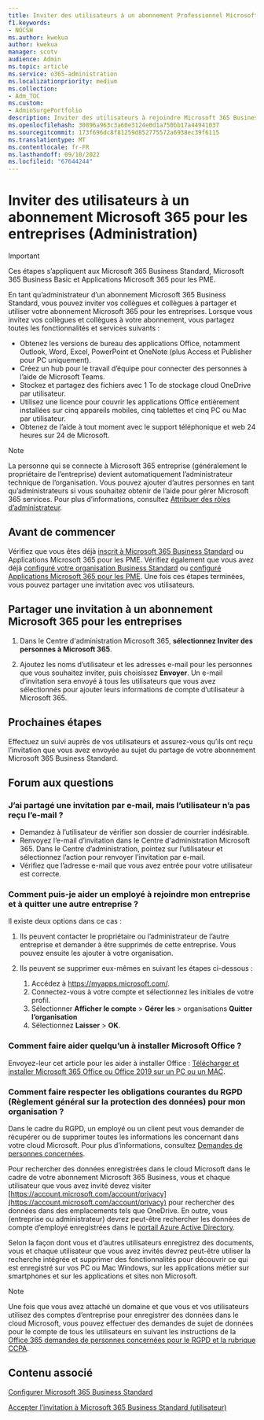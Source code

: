 ```yaml
---
title: Inviter des utilisateurs à un abonnement Professionnel Microsoft 365
f1.keywords:
- NOCSH
ms.author: kwekua
author: kwekua
manager: scotv
audience: Admin
ms.topic: article
ms.service: o365-administration
ms.localizationpriority: medium
ms.collection:
- Adm_TOC
ms.custom:
- AdminSurgePortfolio
description: Inviter des utilisateurs à rejoindre Microsoft 365 Business Standard organisation
ms.openlocfilehash: 30896a963c3a60e3124e0d1a750bb17a44941037
ms.sourcegitcommit: 173f696dc8f81259d852775572a6938ec39f6115
ms.translationtype: MT
ms.contentlocale: fr-FR
ms.lasthandoff: 09/10/2022
ms.locfileid: "67644244"
---
```

# <a name="invite-users-to-a-microsoft-365-for-business-subscription-admin"></a>Inviter des utilisateurs à un abonnement Microsoft 365 pour les entreprises (Administration)

> [!IMPORTANT]
> Ces étapes s’appliquent aux Microsoft 365 Business Standard, Microsoft 365 Business Basic et Applications Microsoft 365 pour les PME.

En tant qu’administrateur d’un abonnement Microsoft 365 Business Standard, vous pouvez inviter vos collègues et collègues à partager et utiliser votre abonnement Microsoft 365 pour les entreprises. Lorsque vous invitez vos collègues et collègues à votre abonnement, vous partagez toutes les fonctionnalités et services suivants :

- Obtenez les versions de bureau des applications Office, notamment Outlook, Word, Excel, PowerPoint et OneNote (plus Access et Publisher pour PC uniquement).
- Créez un hub pour le travail d’équipe pour connecter des personnes à l’aide de Microsoft Teams.
- Stockez et partagez des fichiers avec 1 To de stockage cloud OneDrive par utilisateur.
- Utilisez une licence pour couvrir les applications Office entièrement installées sur cinq appareils mobiles, cinq tablettes et cinq PC ou Mac par utilisateur.
- Obtenez de l’aide à tout moment avec le support téléphonique et web 24 heures sur 24 de Microsoft.

> [!Note]
> La personne qui se connecte à Microsoft 365 entreprise (généralement le propriétaire de l’entreprise) devient automatiquement l’administrateur technique de l’organisation. Vous pouvez ajouter d’autres personnes en tant qu’administrateurs si vous souhaitez obtenir de l’aide pour gérer Microsoft 365 services. Pour plus d’informations, consultez [Attribuer des rôles d’administrateur](../add-users/assign-admin-roles.md).

## <a name="before-you-begin"></a>Avant de commencer

Vérifiez que vous êtes déjà [inscrit à Microsoft 365 Business Standard](signup-business-standard.md) ou Applications Microsoft 365 pour les PME. Vérifiez également que vous avez déjà [configuré votre organisation Business Standard](../setup/setup-business-standard.md) ou [configuré Applications Microsoft 365 pour les PME](../setup/setup-apps-for-business.md). Une fois ces étapes terminées, vous pouvez partager une invitation avec vos utilisateurs.

## <a name="share-an-invitation-to-a-microsoft-365-for-business-subscription"></a>Partager une invitation à un abonnement Microsoft 365 pour les entreprises

1. Dans le Centre d'administration Microsoft 365, **sélectionnez Inviter des personnes à Microsoft 365**.

2. Ajoutez les noms d’utilisateur et les adresses e-mail pour les personnes que vous souhaitez inviter, puis choisissez **Envoyer**. Un e-mail d’invitation sera envoyé à tous les utilisateurs que vous avez sélectionnés pour ajouter leurs informations de compte d’utilisateur à Microsoft 365.

## <a name="next-steps"></a>Prochaines étapes

Effectuez un suivi auprès de vos utilisateurs et assurez-vous qu’ils ont reçu l’invitation que vous avez envoyée au sujet du partage de votre abonnement Microsoft 365 Business Standard.

## <a name="frequently-asked-questions"></a>Forum aux questions

### <a name="i-shared-an-email-invite-but-the-user-didnt-receive-the-email"></a>J’ai partagé une invitation par e-mail, mais l’utilisateur n’a pas reçu l’e-mail ?

- Demandez à l’utilisateur de vérifier son dossier de courrier indésirable.
- Renvoyez l’e-mail d’invitation dans le Centre d'administration Microsoft 365. Dans le Centre d’administration, pointez sur l’utilisateur et sélectionnez l’action pour renvoyer l’invitation par e-mail.
- Vérifiez que l’adresse e-mail que vous avez entrée pour votre utilisateur est correcte.

### <a name="how-can-i-help-an-employee-join-my-business-and-leave-another-business"></a>Comment puis-je aider un employé à rejoindre mon entreprise et à quitter une autre entreprise ?

Il existe deux options dans ce cas :  

1. Ils peuvent contacter le propriétaire ou l’administrateur de l’autre entreprise et demander à être supprimés de cette entreprise. Vous pouvez ensuite les ajouter à votre organisation.  

2. Ils peuvent se supprimer eux-mêmes en suivant les étapes ci-dessous :

    1. Accédez à https://myapps.microsoft.com/.
    2. Connectez-vous à votre compte et sélectionnez les initiales de votre profil.
    3. Sélectionner **Afficher le compte** > **Gérer les** >  organisations **Quitter l’organisation**
    4. Sélectionnez **Laisser** > **OK**.

### <a name="how-do-i-help-someone-install-microsoft-office"></a>Comment faire aider quelqu’un à installer Microsoft Office ?

Envoyez-leur cet article pour les aider à installer Office : [Télécharger et installer Microsoft 365 Office ou Office 2019 sur un PC ou un MAC](https://support.microsoft.com/office/download-and-install-or-reinstall-microsoft-365-or-office-2019-on-a-pc-or-mac-4414eaaf-0478-48be-9c42-23adc4716658).

### <a name="how-do-i-meet-common-gdpr-general-data-protection-regulation-obligations-for-my-organization"></a>Comment faire respecter les obligations courantes du RGPD (Règlement général sur la protection des données) pour mon organisation ?

Dans le cadre du RGPD, un employé ou un client peut vous demander de récupérer ou de supprimer toutes les informations les concernant dans votre cloud Microsoft. Pour plus d’informations, consultez [Demandes de personnes concernées](/compliance/regulatory/gdpr-data-subject-requests).

Pour rechercher des données enregistrées dans le cloud Microsoft dans le cadre de votre abonnement Microsoft 365 Business, vous et chaque utilisateur que vous avez invité devez visiter [https://account.microsoft.com/account/privacy](https://account.microsoft.com/account/privacy) pour rechercher des données dans des emplacements tels que OneDrive.  En outre, vous (entreprise ou administrateur) devrez peut-être rechercher les données de compte d’employé enregistrées dans le [portail Azure Active Directory](/compliance/regulatory/gdpr-dsr-office365).

Selon la façon dont vous et d’autres utilisateurs enregistrez des documents, vous et chaque utilisateur que vous avez invités devrez peut-être utiliser la recherche intégrée et supprimer des fonctionnalités pour découvrir ce qui est enregistré sur vos PC ou Mac Windows, sur les applications métier sur smartphones et sur les applications et sites non Microsoft.

> [!NOTE]
> Une fois que vous avez attaché un domaine et que vous et vos utilisateurs utilisez des comptes d’entreprise pour enregistrer des données dans le cloud Microsoft, vous pouvez effectuer des demandes de sujet de données pour le compte de tous les utilisateurs en suivant les instructions de la [Office 365 demandes de personnes concernées pour le RGPD et la rubrique CCPA](/compliance/regulatory/gdpr-dsr-office365).

## <a name="related-content"></a>Contenu associé

[Configurer Microsoft 365 Business Standard](../setup/setup-business-standard.md)

[Accepter l’invitation à Microsoft 365 Business Standard (utilisateur)](user-invite-business-standard.md)
